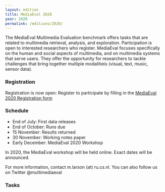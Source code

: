 ```yaml
---
layout: edition
title: MediaEval 2020
year: 2020
permalink: /editions/2020/
---
```


The MediaEval Multimedia Evaluation benchmark offers tasks that are related to multimedia retrieval, analysis, and exploration. Participation is open to interested researchers who register. MediaEval focuses specifically on the human and social aspects of multimedia, and on multimedia systems that serve users. They offer the opportunity for researchers to tackle challenges that bring together multiple modalitieis (visual, text, music, sensor data).

### Registration
Registration is now open: Register to participate by filling in the [MediaEval 2020 Registration form](https://forms.gle/CWjCuPXa9Q7pNeUV9) 

### Schedule
* End of July: First data releases
* End of October: Runs due
* 15 November: Results returned
* 30 November: Working notes paper
* Early December: MediaEval 2020 Workshop 

In 2020, the MediaEval workshop will be held online. Exact dates will be announced.

For more information, contact m.larson (at) ru.cs.nl. You can also follow us on Twitter @multimediaeval  

### Tasks
